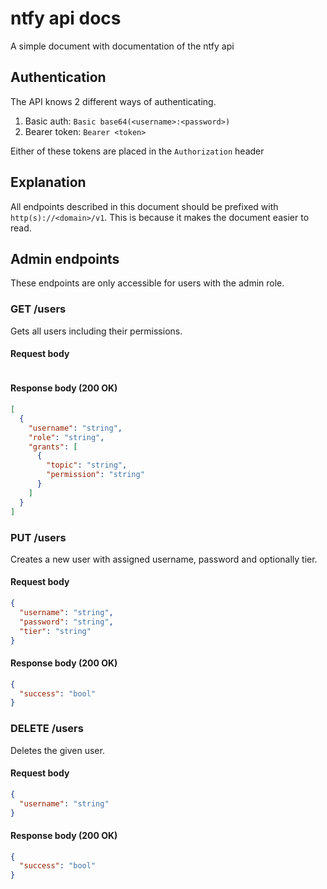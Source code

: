 # ntfy api docs
A simple document with documentation of the ntfy api

## Authentication
The API knows 2 different ways of authenticating.
1. Basic auth: `Basic base64(<username>:<password>)`
2. Bearer token: `Bearer <token>`

Either of these tokens are placed in the `Authorization` header

## Explanation
All endpoints described in this document should be prefixed with `http(s)://<domain>/v1`.
This is because it makes the document easier to read.

## Admin endpoints
These endpoints are only accessible for users with the admin role.

### GET /users
Gets all users including their permissions.
#### Request body
```json
```
#### Response body (200 OK)
```json
[
  {
    "username": "string", 
    "role": "string",
    "grants": [
      {
        "topic": "string",
        "permission": "string"
      }
    ]
  }
]
```

### PUT /users
Creates a new user with assigned username, password and optionally tier.
#### Request body
```json
{
  "username": "string",
  "password": "string",
  "tier": "string"
}
```
#### Response body (200 OK)
```json
{
  "success": "bool"
}
```

### DELETE /users
Deletes the given user.
#### Request body
```json
{
  "username": "string"
}
```
#### Response body (200 OK)
```json
{
  "success": "bool"
}
```
